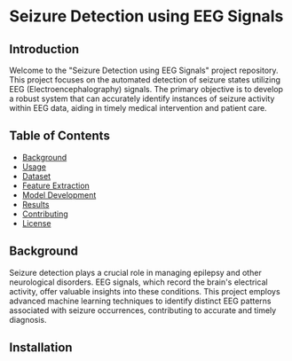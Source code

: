 # Seizure Detection using EEG Signals

## Introduction

Welcome to the "Seizure Detection using EEG Signals" project repository. 
This project focuses on the automated detection of seizure states utilizing EEG (Electroencephalography) signals. 
The primary objective is to develop a robust system that can accurately identify instances of seizure activity within EEG data, 
aiding in timely medical intervention and patient care.

## Table of Contents

- [Background](#background)
- [Usage](#usage)
- [Dataset](#dataset)
- [Feature Extraction](#feature-extraction)
- [Model Development](#model-development)
- [Results](#results)
- [Contributing](#contributing)
- [License](#license)

## Background

Seizure detection plays a crucial role in managing epilepsy and other neurological disorders. 
EEG signals, which record the brain's electrical activity, offer valuable insights into these conditions. 
This project employs advanced machine learning techniques to identify distinct EEG patterns associated with seizure occurrences, 
contributing to accurate and timely diagnosis.

## Installation

